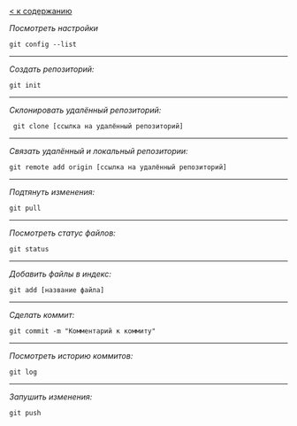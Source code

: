 [< к содержанию](readdme.md)

_Посмотреть настройки_
```
git config --list
```
---
_Создать репозиторий:_ 
```
git init
```
---
_Склонировать удалённый репозиторий:_
```
 git clone [ссылка на удалённый репозиторий]
```
---
_Связать удалённый и локальный репозитории:_
```
git remote add origin [ссылка на удалённый репозиторий]
```
---
_Подтянуть изменения:_
```
git pull
```
---
_Посмотреть статус файлов:_
```
git status
```
---
_Добавить файлы в индекс:_
```
git add [название файла]
```
---
_Сделать коммит:_
```
git commit -m "Комментарий к коммиту"
```
---
_Посмотреть историю коммитов:_
```
git log
```
---
_Запушить изменения:_
```
git push
```
